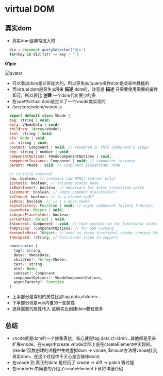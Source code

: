# virtual DOM

## 真实dom

- 真实dom是非常庞大的

``` javascript
  div = document.querySelector('div')
  for(key in div){str += key + ''}
```

**01pic**

![avatar](https://raw.githubusercontent.com/jcqiao/myBlog/gh-pages/vue_src/imgs/01.png)

- 可以看出dom是非常庞大的，所以原生js/jquery操作dom是会影响性能的
- 而virtual dom是原生js用来 **描述** dom的，注意是 **描述** 只需要使用需要的属性即可。所以要比 **创建** 一个dom代价要少的多
- 在vue中virtual dom是定义了一个vnode类实现的
- /src/core/vdom/vnode.js

``` javascript
  export default class VNode {
  tag: string | void;
  data: VNodeData | void;
  children: ?Array<VNode>;
  text: string | void;
  elm: Node | void;
  ns: string | void;
  context: Component | void; // rendered in this component's scope
  key: string | number | void;
  componentOptions: VNodeComponentOptions | void;
  componentInstance: Component | void; // component instance
  parent: VNode | void; // component placeholder node

  // strictly internal
  raw: boolean; // contains raw HTML? (server only)
  isStatic: boolean; // hoisted static node
  isRootInsert: boolean; // necessary for enter transition check
  isComment: boolean; // empty comment placeholder?
  isCloned: boolean; // is a cloned node?
  isOnce: boolean; // is a v-once node?
  asyncFactory: Function | void; // async component factory function
  asyncMeta: Object | void;
  isAsyncPlaceholder: boolean;
  ssrContext: Object | void;
  fnContext: Component | void; // real context vm for functional nodes
  fnOptions: ?ComponentOptions; // for SSR caching
  devtoolsMeta: ?Object; // used to store functional render context for devtools
  fnScopeId: ?string; // functional scope id support

  constructor (
    tag?: string,
    data?: VNodeData,
    children?: ?Array<VNode>,
    text?: string,
    elm?: Node,
    context?: Component,
    componentOptions?: VNodeComponentOptions,
    asyncFactory?: Function
  )
```

- 上半部分是常用的属性比如tag,data,children...
- 下半部分则是vue内置的一些属性
- 选择需要的属性传入 这确实比创建dom要轻很多

## 总结

- vnode就是dom的一个抽象表达，核心就是tag,data,children...其他都是用来扩展vnode。在vuejs中create vnode实际上是在createElement中实现的。(render函数创建的过程中生成虚拟dom => vnode, $mount方法将vnode挂到真实dom，在这个过程中不关心是否操作dom).
- 在vnode 到 真正的dom 是经历了 create -> diff -> patch 等过程
- 在renderFn中简要的介绍了createElement下章将详细介绍
